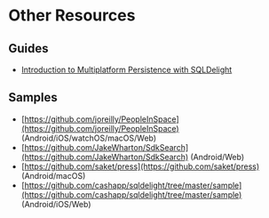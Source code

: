 # Other Resources

## Guides

- [Introduction to Multiplatform Persistence with SQLDelight](https://johnoreilly.dev/posts/sqldelight-multiplatform/)

## Samples

- [https://github.com/joreilly/PeopleInSpace](https://github.com/joreilly/PeopleInSpace) (Android/iOS/watchOS/macOS/Web)
- [https://github.com/JakeWharton/SdkSearch](https://github.com/JakeWharton/SdkSearch) (Android/Web)
- [https://github.com/saket/press](https://github.com/saket/press) (Android/macOS)
- [https://github.com/cashapp/sqldelight/tree/master/sample](https://github.com/cashapp/sqldelight/tree/master/sample) (Android/iOS/Web)